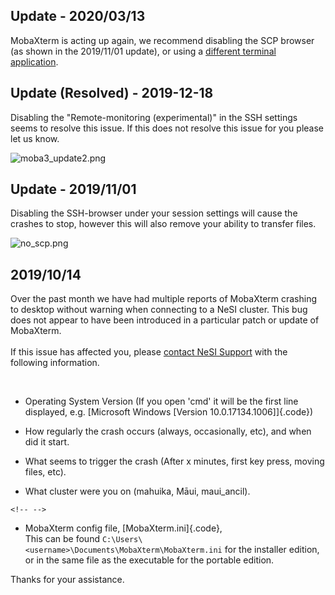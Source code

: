 Update - 2020/03/13 
--------------------

MobaXterm is acting up again, we recommend disabling the SCP browser (as
shown in the 2019/11/01 update), or using a [different terminal
application](https://support.nesi.org.nz/hc/en-gb/articles/360001016335-Choosing-and-Configuring-Software-for-Connecting-to-the-Clusters).

Update (Resolved) - 2019-12-18
------------------------------

Disabling the \"Remote-monitoring (experimental)\" in the SSH settings
seems to resolve this issue. If this does not resolve this issue for you
please let us know.

![moba3\_update2.png](https://support.nesi.org.nz/hc/article_attachments/360003132056/moba3_update2.png)

Update - 2019/11/01
-------------------

Disabling the SSH-browser under your session settings will cause the
crashes to stop, however this will also remove your ability to transfer
files.

![no\_scp.png](https://support.nesi.org.nz/hc/article_attachments/360002889276/no_scp.png)

2019/10/14
----------

Over the past month we have had multiple reports of MobaXterm crashing
to desktop without warning when connecting to a NeSI cluster. This bug
does not appear to have been introduced in a particular patch or update
of MobaXterm.\
\
If this issue has affected you, please [contact NeSI
Support](mailto:support@nesi.org.nz?subject=MobaXterm%20Issues&body=Operating%20System%20Version:%20%0D%0A%0A%0ACrash%20triggered%20when:%20%0D%0A%0A%0AProblem%20started%20occurring:%20%0D%0A%0A%0AOn%20the%20Cluster:%0D%0A%0A%0AIf%20you%20can,%20please%20also%20include%20your%20MobaXterm%20config%20file.%20This%20can%20be%20found%20at%20%60%60C:%5CUsers%5C%3Cusername%3E%5CDocuments%5CMobaXterm%5CMobaXterm.ini%60%60)
with the following information.

 

-   Operating System Version (If you open \'cmd\' it will be the first
    line displayed, e.g. [Microsoft Windows \[Version
    10.0.17134.1006\]]{.code})

-   How regularly the crash occurs (always, occasionally, etc), and when
    did it start.

-   What seems to trigger the crash (After x minutes, first key press,
    moving files, etc).

-   What cluster were you on (mahuika, Māui, maui\_ancil).

```{=html}
<!-- -->
```
-   MobaXterm config file, [MobaXterm.ini]{.code},\
    This can be found
    `C:\Users\<username>\Documents\MobaXterm\MobaXterm.ini` for the
    installer edition, or in the same file as the executable for the
    portable edition.

Thanks for your assistance.

 
-

 

 
